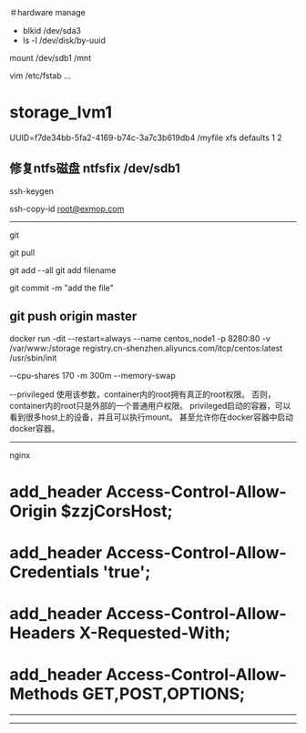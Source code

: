 
＃hardware manage


+ blkid /dev/sda3
+ ls -l /dev/disk/by-uuid

mount /dev/sdb1 /mnt

vim /etc/fstab
...
# storage_lvm1
UUID=f7de34bb-5fa2-4169-b74c-3a7c3b619db4	/myfile		xfs	defaults	1 2

修复ntfs磁盘
ntfsfix /dev/sdb1
----
ssh-keygen

ssh-copy-id root@exmop.com

----
git

git pull

git add --all
git add filename

git commit -m "add the file"

git push origin master
----

docker run -dit --restart=always --name centos_node1 -p 8280:80 -v /var/www:/storage registry.cn-shenzhen.aliyuncs.com/itcp/centos:latest /usr/sbin/init

--cpu-shares 170
-m 300m --memory-swap

--privileged
 使用该参数，container内的root拥有真正的root权限。
 否则，container内的root只是外部的一个普通用户权限。
 privileged启动的容器，可以看到很多host上的设备，并且可以执行mount。
 甚至允许你在docker容器中启动docker容器。

----
nginx

#      add_header Access-Control-Allow-Origin $zzjCorsHost;
#      add_header Access-Control-Allow-Credentials 'true';
#      add_header Access-Control-Allow-Headers X-Requested-With;
#      add_header Access-Control-Allow-Methods GET,POST,OPTIONS;

----


-----
